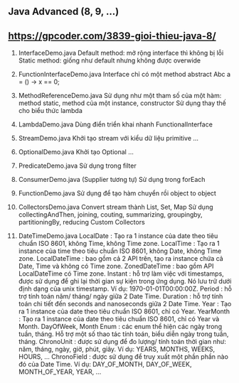 ## Java Advanced (8, 9, ...)
## https://gpcoder.com/3839-gioi-thieu-java-8/

1. InterfaceDemo.java
    Default method: mở rộng interface thì không bị lỗi
    Static method: giống như default nhưng không được overwide

2. FunctionInterfaceDemo.java
    Interface chỉ có một method abstract
    Abc a = () -> x == 0;

3. MethodReferenceDemo.java
    Sử dụng như một tham số của một hàm: method static, method của một instance, constructor
    Sử dụng thay thế cho biểu thức lambda

4. LambdaDemo.java
    Dùng điển triển khai nhanh FunctionalInterface

5. StreamDemo.java
    Khởi tạo stream với kiểu dữ liệu primitive
    ...

6. OptionalDemo.java
    Khởi tạo Optional
    ...

7. PredicateDemo.java
    Sử dụng trong filter

7. ConsumerDemo.java (Supplier tương tự)
    Sử dụng trong forEach

8. FunctionDemo.java
    Sử dụng để tạo hàm chuyển rồi object to object

9. CollectorsDemo.java
    Convert stream thành List, Set, Map
    Sử dụng collectingAndThen, joining, couting, summarizing, groupingby, partitioningBy, reducing
    Custom Collectors

10. DateTimeDemo.java
    LocalDate : Tạo ra 1 instance của date theo tiêu chuẩn ISO 8601, không Time, không Time zone.
    LocalTime : Tạo ra 1 instance của time theo tiêu chuẩn ISO 8601, không Date, không Time zone.
    LocalDateTime : bao gồm cả 2 API trên, tạo ra instance chứa cả Date, Time và không có Time zone.
    ZonedDateTime : bao gồm API LocalDateTime có Time zone.
    Instant : hỗ trợ làm việc với timestamps, được sử dụng để ghi lại thời gian sự kiện trong ứng dụng. Nó lưu trữ dưới định dạng của unix timestamp. Ví dụ: 1970-01-01T00:00:00Z.
    Period : hỗ trợ tính toán năm/ tháng/ ngày giữa 2 Date Time.
    Duration : hỗ trợ tính toán chi tiết đến seconds and nanoseconds giữa 2 Date Time.
    Year : Tạo ra 1 instance của date theo tiêu chuẩn ISO 8601, chỉ có Year.
    YearMonth : Tạo ra 1 instance của date theo tiêu chuẩn ISO 8601, chỉ có Year và Month.
    DayOfWeek, Month Enum : các enum thể hiện các ngày trong tuần, tháng. Hỗ trợ một số thao tác tính toán, biểu diễn ngày trong tuần, tháng.
    ChronoUnit : được sử dụng để đo lượng/ tính toán thời gian như: năm, tháng, ngày, giờ, phút, giây. Ví dụ: YEARS, MONTHS, WEEKS, HOURS, …
    ChronoField : được sử dụng để truy xuất một phần phần nào đó của Date Time. Ví dụ: DAY_OF_MONTH, DAY_OF_WEEK, MONTH_OF_YEAR, YEAR, …

    